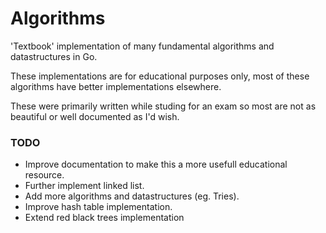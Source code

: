 # Algorithms
'Textbook' implementation of many fundamental algorithms and datastructures in Go.

These implementations are for educational purposes only, most of these algorithms have better implementations elsewhere.

These were primarily written while studing for an exam so most are not as beautiful or well documented as I'd wish.

### TODO
- Improve documentation to make this a more usefull educational resource.
- Further implement linked list.
- Add more algorithms and datastructures (eg. Tries).
- Improve hash table implementation.
- Extend red black trees implementation
